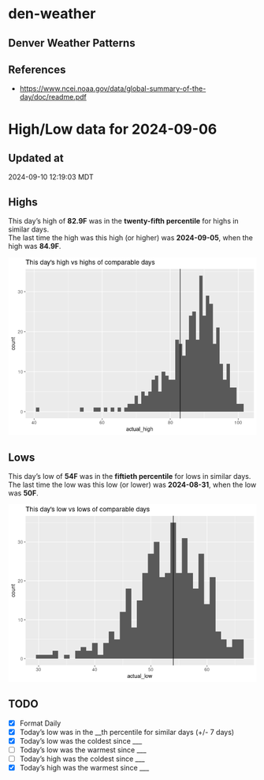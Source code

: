 

# den-weather

## Denver Weather Patterns

## References

- <https://www.ncei.noaa.gov/data/global-summary-of-the-day/doc/readme.pdf>

# High/Low data for 2024-09-06

## Updated at

2024-09-10 12:19:03 MDT

## Highs

This day’s high of **82.9F** was in the **twenty-fifth percentile** for
highs in similar days.  
The last time the high was this high (or higher) was **2024-09-05**,
when the high was **84.9F**.

![](readme_files/figure-commonmark/unnamed-chunk-4-1.png)

## Lows

This day’s low of **54F** was in the **fiftieth percentile** for lows in
similar days.  
The last time the low was this low (or lower) was **2024-08-31**, when
the low was **50F**.

![](readme_files/figure-commonmark/unnamed-chunk-6-1.png)

## TODO

- [x] Format Daily
- [x] Today’s low was in the \_\_th percentile for similar days (+/- 7
  days)
- [x] Today’s low was the coldest since \_\_\_
- [ ] Today’s low was the warmest since \_\_\_
- [ ] Today’s high was the coldest since \_\_\_
- [x] Today’s high was the warmest since \_\_\_
